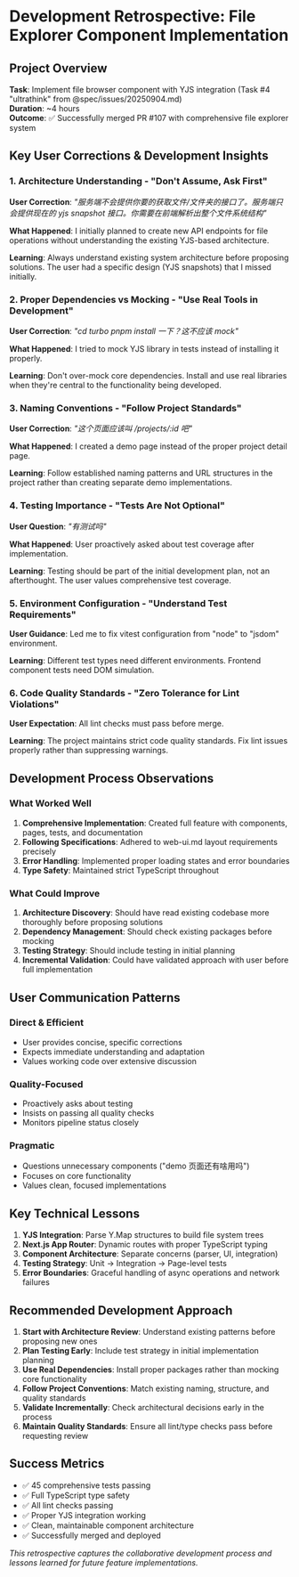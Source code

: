 # Development Retrospective: File Explorer Component Implementation

## Project Overview
**Task**: Implement file browser component with YJS integration (Task #4 "ultrathink" from @spec/issues/20250904.md)  
**Duration**: ~4 hours  
**Outcome**: ✅ Successfully merged PR #107 with comprehensive file explorer system

## Key User Corrections & Development Insights

### 1. Architecture Understanding - "Don't Assume, Ask First"
**User Correction**: *"服务端不会提供你要的获取文件/文件夹的接口了。服务端只会提供现在的 yjs snapshot 接口。你需要在前端解析出整个文件系统结构"*

**What Happened**: I initially planned to create new API endpoints for file operations without understanding the existing YJS-based architecture.

**Learning**: Always understand existing system architecture before proposing solutions. The user had a specific design (YJS snapshots) that I missed initially.

### 2. Proper Dependencies vs Mocking - "Use Real Tools in Development" 
**User Correction**: *"cd turbo pnpm install 一下？这不应该 mock"*

**What Happened**: I tried to mock YJS library in tests instead of installing it properly.

**Learning**: Don't over-mock core dependencies. Install and use real libraries when they're central to the functionality being developed.

### 3. Naming Conventions - "Follow Project Standards"
**User Correction**: *"这个页面应该叫 /projects/:id 吧"*

**What Happened**: I created a demo page instead of the proper project detail page.

**Learning**: Follow established naming patterns and URL structures in the project rather than creating separate demo implementations.

### 4. Testing Importance - "Tests Are Not Optional"
**User Question**: *"有测试吗"*

**What Happened**: User proactively asked about test coverage after implementation.

**Learning**: Testing should be part of the initial development plan, not an afterthought. The user values comprehensive test coverage.

### 5. Environment Configuration - "Understand Test Requirements"
**User Guidance**: Led me to fix vitest configuration from "node" to "jsdom" environment.

**Learning**: Different test types need different environments. Frontend component tests need DOM simulation.

### 6. Code Quality Standards - "Zero Tolerance for Lint Violations"
**User Expectation**: All lint checks must pass before merge.

**Learning**: The project maintains strict code quality standards. Fix lint issues properly rather than suppressing warnings.

## Development Process Observations

### What Worked Well
1. **Comprehensive Implementation**: Created full feature with components, pages, tests, and documentation
2. **Following Specifications**: Adhered to web-ui.md layout requirements precisely
3. **Error Handling**: Implemented proper loading states and error boundaries
4. **Type Safety**: Maintained strict TypeScript throughout

### What Could Improve
1. **Architecture Discovery**: Should have read existing codebase more thoroughly before proposing solutions
2. **Dependency Management**: Should check existing packages before mocking
3. **Testing Strategy**: Should include testing in initial planning
4. **Incremental Validation**: Could have validated approach with user before full implementation

## User Communication Patterns

### Direct & Efficient
- User provides concise, specific corrections
- Expects immediate understanding and adaptation
- Values working code over extensive discussion

### Quality-Focused
- Proactively asks about testing
- Insists on passing all quality checks
- Monitors pipeline status closely

### Pragmatic
- Questions unnecessary components ("demo 页面还有啥用吗")
- Focuses on core functionality
- Values clean, focused implementations

## Key Technical Lessons

1. **YJS Integration**: Parse Y.Map structures to build file system trees
2. **Next.js App Router**: Dynamic routes with proper TypeScript typing
3. **Component Architecture**: Separate concerns (parser, UI, integration)
4. **Testing Strategy**: Unit → Integration → Page-level tests
5. **Error Boundaries**: Graceful handling of async operations and network failures

## Recommended Development Approach

1. **Start with Architecture Review**: Understand existing patterns before proposing new ones
2. **Plan Testing Early**: Include test strategy in initial implementation planning
3. **Use Real Dependencies**: Install proper packages rather than mocking core functionality
4. **Follow Project Conventions**: Match existing naming, structure, and quality standards
5. **Validate Incrementally**: Check architectural decisions early in the process
6. **Maintain Quality Standards**: Ensure all lint/type checks pass before requesting review

## Success Metrics
- ✅ 45 comprehensive tests passing
- ✅ Full TypeScript type safety
- ✅ All lint checks passing
- ✅ Proper YJS integration working
- ✅ Clean, maintainable component architecture
- ✅ Successfully merged and deployed

*This retrospective captures the collaborative development process and lessons learned for future feature implementations.*